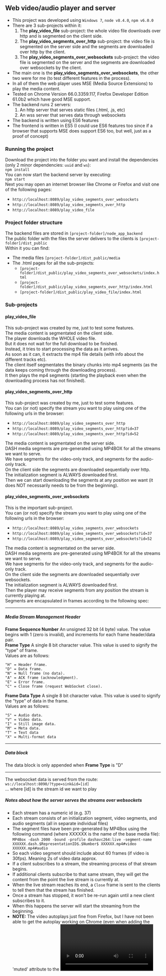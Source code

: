 
## Web video/audio player and server

* This project was developed using `Windows 7`, `node v8.4.0`, `npm v6.0.0` <br />
* There are 3 sub-projects within it:
  1. The **play_video_file** sub-project: the whole video file downloads over http and is segmented on the client side.
  2. The **play_video_segments_over_http** sub-project: the video file is segmented on the server side and the segments are downloaded over http by the client.
  3. The **play_video_segments_over_websockets** sub-project: the video file is segmented on the server and the segments are downloaded over websockets by the client.
* The main one is the **play_video_segments_over_websockets**, the other two were for me (to test different features in the process).
* In all of them the web player uses MSE (Media Source Extensions) to play the media content.
* Tested on Chrome Version 66.0.3359.117, Firefox Developer Edition 61.0b2 which have good MSE support.
* The backend runs 2 servers:
  1. An http server that serves static files (.html, .js, etc)
  2. An wss server that serves data through websockets
* The backend is written using ES6 features
* The frontend is written in ES5 (I could use ES6 features too since if a browser that supports MSE does support ES6 too, but well, just as a proof of concept)
  
### Running the project

Download the project into the folder you want and install the dependencies (only 2 minor dependencies: `uuid` and `ws`):<br />
`npm install`<br />
You can now start the backend server by executing:<br />
`npm start`<br />
Next you may open an internet browser like Chrome or Firefox and visit one of the following pages:  
* `http://localhost:8089/play_video_segments_over_websockets`
* `http://localhost:8089/play_video_segments_over_http`
* `http://localhost:8089/play_video_file`



  
### Project folder structure

The backend files are stored in `[project-folder]/node_app_backend`<br />
The public folder with the files the server delivers to the clients is `[project-folder]/dist_public`<br />
Within it you can find:
* The media files `[project-folder]/dist_public/media`
* The .html pages for all the sub-projects:
  * `[project-folder]/dist_public/play_video_segments_over_websockets/index.html`
  * `[project-folder]/dist_public/play_video_segments_over_http/index.html`
  * `[project-folder]/dist_public/play_video_file/index.html`  



### Sub-projects  
#### play_video_file
This sub-project was created by me, just to test some features.<br />
The media content is segmentated on the client side. <br />
The player downloads the WHOLE video file. <br />
But it does not wait for the full download to be finished. <br />
Instead, it tries to start processing the data as it arrives. <br />
As soon as it can, it extracts the mp4 file details (with info about the different tracks etc). <br />
The client itself segmentates the binary chunks into mp4 segments (as the data keeps coming through the downloading process). <br />
It then plays the mp4 segments (starting the playback even when the downloading process has not finished). <br />

#### play_video_segments_over_http
This sub-project was created by me, just to test some features.<br />
You can (or not) specify the stream you want to play using one of the following urls in the browser: <br />
* `http://localhost:8089/play_video_segments_over_http`
* `http://localhost:8089/play_video_segments_over_http?id=37`
* `http://localhost:8089/play_video_segments_over_http?id=52`

The media content is segmentated on the server side. <br />
DASH media segments are pre-generated using MP4BOX for all the streams we want to serve. <br />
We have segments for the video-only track, and segments for the audio-only track. <br />
On the client side the segments are downloaded sequentially over http. <br />
The initialization segment is ALWAYS downloaded first. <br />
Then we can start downloading the segments at any position we want (it does NOT necessarily needs to be from the beginning). <br />

#### play_video_segments_over_websockets
This is the important sub-project.<br />
You can (or not) specify the stream you want to play using one of the following urls in the browser:
* `http://localhost:8089/play_video_segments_over_websockets`
* `http://localhost:8089/play_video_segments_over_websockets?id=37`
* `http://localhost:8089/play_video_segments_over_websockets?id=52`

The media content is segmentated on the server side. <br />
DASH media segments are pre-generated using MP4BOX for all the streams we want to serve. <br />
We have segments for the video-only track, and segments for the audio-only track. <br />
On the client side the segments are downloaded sequentially over websockets. <br />
The initialization segment is ALWAYS downloaded first. <br />
Then the player may receive segments from any position the stream is currently playing at. <br />
Segments are encapsulated in frames according to the following spec:

---  
##### Media Stream Management Header
**Frame Sequence Number**
An unsigned 32 bit (4 byte) value. The value begins with 1 (zero is invalid), and increments for each frame header/data pair. <br />
**Frame Type**
A single 8 bit character value. This value is used to signify the "type" of frame. <br /> 
Values are as follows:
```
"H" = Header frame.
"D" = Data frame.
"N" = Null frame (no data).
"A" = ACK frame (acknowledgment).
"E" = Error frame.
"C" = Close frame (request WebSocket close).
```
**Frame Data Type**
A single 8 bit character value. This value is used to signify the "type" of data in the frame. <br />
Values are as follows:
```
"S" = Audio data.
"V" = Video data.
"I" = Still image data.
"M" = Meta data.
"T" = Text data
"X" = Multi-format data
```
---
##### Data block
The data block is only appended when **Frame Type** is "D"

---
The websocket data is served from the route:<br />
`ws://localhost:8090/?type=sink&id=[id]`<br />
... where [id] is the stream id we want to play


##### Notes about how the server serves the streams over websockets
* Each stream has a numeric id (e.g. 37)
* Each stream consists of an initialization segment, video segments, and audio segments (all in separate individual files)
* The segment files have been pre-generated by MP4Box using the following command (where XXXXXX is the name of the base media file):
```MP4Box -dash 2000 -bound -profile dashavc264:live -segment-name XXXXXX.dash.$RepresentationID$.$Number$ XXXXXX.mp4#video XXXXXX.mp4#audio```
* So each video segment should include about 60 frames (if video is 30fps). Meaning 2s of video data approx.
* If a client subscribes to a stream, the streaming process of that stream begins.
* If additional clients subscribe to that same stream, they will get the content from the point the live stream is currently at.
* When the live stream reaches its end, a `Close` frame is sent to the clients to tell them that the stream has finished.
* Once a stream has stopped, it won't be re-run again until a new client subscribes to it.
* When this happens the server will start the streaming from the beginning.
* **NOTE:** The video autoplays just fine from Firefox, but I have not been able to get the autoplay working on Chrome (even when adding the 'muted' attribute to the <video> tag) so I'd need to further investigate on it).
